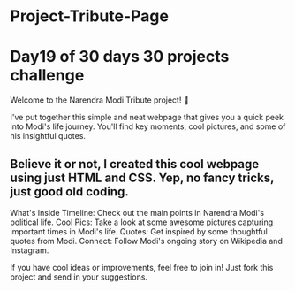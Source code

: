 # Project-Tribute-Page
# Day19 of 30 days 30 projects challenge
Welcome to the Narendra Modi Tribute project! 🌟

I've put together this simple and neat webpage that gives you a quick peek into Modi's life journey. You'll find key moments, cool pictures, and some of his insightful quotes.

## Believe it or not, I created this cool webpage using just HTML and CSS. Yep, no fancy tricks, just good old coding.

What's Inside
Timeline: Check out the main points in Narendra Modi's political life.
Cool Pics: Take a look at some awesome pictures capturing important times in Modi's life.
Quotes: Get inspired by some thoughtful quotes from Modi.
Connect: Follow Modi's ongoing story on Wikipedia and Instagram.

If you have cool ideas or improvements, feel free to join in! Just fork this project and send in your suggestions.
